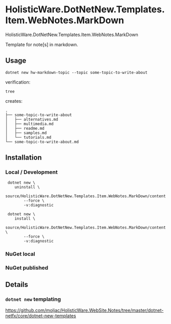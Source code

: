 # HolisticWare.DotNetNew.Templates.Item.WebNotes.MarkDown

HolisticWare.DotNetNew.Templates.Item.WebNotes.MarkDown

Template for note[s] in markdown.

## Usage

```
dotnet new hw-markdown-topic --topic some-topic-to-write-about
```

verification:

```
tree
```

creates:

```
.
├── some-topic-to-write-about
│   ├── alternatives.md
│   ├── multimedia.md
│   ├── readme.md
│   ├── samples.md
│   └── tutorials.md
└── some-topic-to-write-about.md
```

## Installation 

### Local / Development

```
 dotnet new \
    uninstall \
        source/HolisticWare.DotNetNew.Templates.Item.WebNotes.MarkDown/content
        --force \
        -v:diagnostic

 dotnet new \
    install \
        source/HolisticWare.DotNetNew.Templates.Item.WebNotes.MarkDown/content \
        --force \
        -v:diagnostic
 ```

### NuGet local


### NuGet published



## Details

### `dotnet new` templating

https://github.com/moljac/HolisticWare.WebSite.Notes/tree/master/dotnet-netfx/core/dotnet-new-templates
